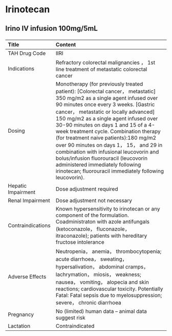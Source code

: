 # Irinotecan

## Irino IV infusion 100mg/5mL

##### 

| Title              | Content                                                                                                                                                                                                                                                                                                                                                                                                                                                                                                                                                                                                 |
|:-------------------|:--------------------------------------------------------------------------------------------------------------------------------------------------------------------------------------------------------------------------------------------------------------------------------------------------------------------------------------------------------------------------------------------------------------------------------------------------------------------------------------------------------------------------------------------------------------------------------------------------------|
| TAH Drug Code      | IIRI                                                                                                                                                                                                                                                                                                                                                                                                                                                                                                                                                                                                    |
| Indications        | Refractory colorectal malignancies ， 1st line treatment of metastatic colorectal cancer                                                                                                                                                                                                                                                                                                                                                                                                                                                                                                                |
| Dosing             | Monotherapy (for previously treated patient): [Colorectal cancer， metastatic] 350 mg/m2 as a single agent infused over 90 minutes once every 3 weeks. [Gastric cancer， metastatic or locally advanced] 150 mg/m2 as a single agent infused over 30-90 minutes on days 1 and 15 of a 4-week treatment cycle. Combination therapy (for treatment naive patients):180 mg/m2 over 90 minutes on days 1， 15， and 29 in combination with infusional leucovorin and bolus/infusion fluorouracil (leucovorin administered immediately following irinotecan; fluorouracil immediately following leucovorin). |
| Hepatic Impairment | Dose adjustment required                                                                                                                                                                                                                                                                                                                                                                                                                                                                                                                                                                                |
| Renal Impairment   | Dose adjustment not necessary                                                                                                                                                                                                                                                                                                                                                                                                                                                                                                                                                                           |
| Contraindications  | Known hypersensitivity to irinotecan or any component of the formulation. Coadministraton with azole antifungals (ketoconazole， fluconazole， itraconazole); patients with hereditary fructose intolerance                                                                                                                                                                                                                                                                                                                                                                                             |
| Adverse Effects    | Neutropenia， anemia， thrombocytopenia; acute diarrhoea， sweating， hypersalivation， abdominal cramps， lachrymation， miosis， weakness; nausea， vomiting， alopecia and skin reactions; cardiovascular toxicity. Potentially Fatal: Fatal sepsis due to myelosuppression; severe， chronic diarrhoea                                                                                                                                                                                                                                                                                              |
| Pregnancy          | No (limited) human data – animal data suggest risk                                                                                                                                                                                                                                                                                                                                                                                                                                                                                                                                                      |
| Lactation          | Contraindicated                                                                                                                                                                                                                                                                                                                                                                                                                                                                                                                                                                                         |

